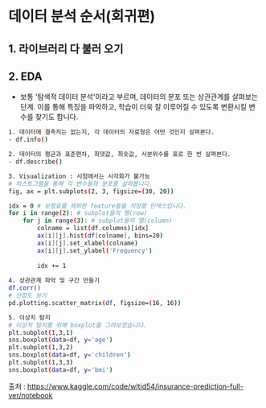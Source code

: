 # 데이터 분석 순서(회귀편)

## 1. 라이브러리 다 불러 오기

## 2. EDA

- 보통 '탐색적 데이터 분석'이라고 부르며, 데이터의 분포 또는 상관관계를 살펴보는 단계.            이를 통해 특징을 파악하고, 학습이 더욱 잘 이루어질 수 있도록 변환시킬 변수를 찾기도 합니다.

```bash
1. 데이터에 결측치는 없는지, 각 데이터의 자료형은 어떤 것인지 살펴본다.
- df.info()

2. 데이터의 평균과 표준편차, 최댓값, 최솟값, 사분위수를 표로 한 번 살펴본다.
- df.describe()

3. Visualization : 시험에서는 시각화가 불가능
# 히스토그램을 통해 각 변수들의 분포를 살펴봅니다.
fig, ax = plt.subplots(2, 3, figsize=(30, 20))

idx = 0 # 보험료를 제외한 feature들을 지정할 인덱스입니다.
for i in range(2): # subplot들의 행(row)
    for j in range(3): # subplot들의 열(column)
        colname = list(df.columns)[idx]
        ax[i][j].hist(df[colname], bins=20)
        ax[i][j].set_xlabel(colname)
        ax[i][j].set_ylabel('Frequency')
        
        idx += 1
        
4. 상관관계 파악 및 구간 만들기
df.corr()
# 산점도 보기
pd.plotting.scatter_matrix(df, figsize=(16, 16))

5. 이상치 탐지
# 이상치 탐지를 위해 boxplot을 그려보겠습니다.
plt.subplot(1,3,1)
sns.boxplot(data=df, y='age')
plt.subplot(1,3,2)
sns.boxplot(data=df, y='children')
plt.subplot(1,3,3)
sns.boxplot(data=df, y='bmi')
```























































출처 : https://www.kaggle.com/code/wltjd54/insurance-prediction-full-ver/notebook